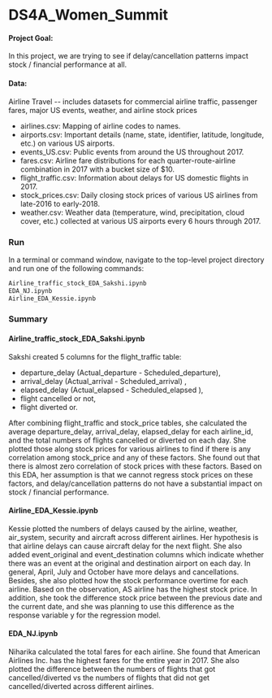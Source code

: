 # DS4A_Women_Summit

#### Project Goal:
In this project, we are trying to see if delay/cancellation patterns impact stock / financial performance at all. 

#### Data:
Airline Travel -- includes datasets for commercial airline traffic, passenger fares, major US events, weather, and airline stock prices
 
 * airlines.csv: Mapping of airline codes to names.
 * airports.csv: Important details (name, state, identifier, latitude, longitude, etc.) on various US airports.
 * events_US.csv: Public events from around the US throughout 2017.
 * fares.csv: Airline fare distributions for each quarter-route-airline combination in 2017 with a bucket size of $10.
 * flight_traffic.csv: Information about delays for US domestic flights in 2017.
 * stock_prices.csv: Daily closing stock prices of various US airlines from late-2016 to early-2018.
 * weather.csv: Weather data (temperature, wind, precipitation, cloud cover, etc.) collected at various US airports every 6 hours through 2017.


### Run

In a terminal or command window, navigate to the top-level project directory and run one of the following commands:


```bash
Airline_traffic_stock_EDA_Sakshi.ipynb
EDA_NJ.ipynb
Airline_EDA_Kessie.ipynb
```

### Summary

#### Airline_traffic_stock_EDA_Sakshi.ipynb </br>

Sakshi created 5 columns for the flight_traffic table: 
- departure_delay (Actual_departure - Scheduled_departure), 
- arrival_delay (Actual_arrival - Scheduled_arrival) , 
- elapsed_delay (Actual_elapsed - Scheduled_elapsed ), 
- flight cancelled or not, 
- flight diverted or.

After combining flight_traffic and stock_price tables, she calculated the average departure_delay, arrival_delay, elapsed_delay for each airline_id, and the total numbers of flights cancelled or diverted on each day. She plotted those along stock prices for various airlines to find if there is any correlation among stock_price and any of these factors.
She found out that there is almost zero correlation of stock prices with these factors.
Based on this EDA, her assumption is that we cannot regress stock prices on these factors, and
delay/cancellation patterns do not have a substantial impact on stock / financial performance. 

#### Airline_EDA_Kessie.ipynb </br>
Kessie plotted the numbers of delays caused by the airline, weather, air_system, security and aircraft across different airlines. Her hypothesis is that airline delays can cause aircraft delay for the next flight. She also added event_original and event_destination columns which indicate whether there was an event at the original and destination airport on each day. In general, April, July and October have more delays and cancellations. Besides, she also plotted how the stock performance overtime for each airline. Based on the observation, AS airline has the highest stock price. In addition, she took the difference stock price between the previous date and the current date, and she was planning to use this difference as the response variable y for the regression model. 

#### EDA_NJ.ipynb </br>
Niharika calculated the total fares for each airline. She found that American Airlines Inc. has the highest fares for the entire year in 2017. She also plotted the difference between the numbers of flights that got cancelled/diverted vs the numbers of flights that did not get cancelled/diverted across different airlines. 

 
